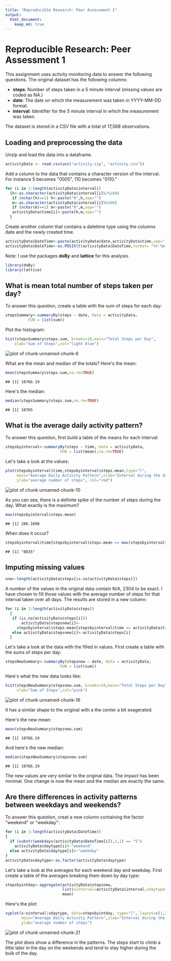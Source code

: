 ```yaml
---
title: "Reproducible Research: Peer Assessment 1"
output: 
  html_document:
    keep_md: true
---
```

# Reproducible Research: Peer Assessment 1

This assignment uses activity monitoring data to answer the following questions.  The original dataset has the following columns:

- **steps**: Number of steps taken in a 5 minute interval (missing values are coded as NA.)
- **date**: The date on which the measurement was taken in YYYY-MM-DD format.
- **interval**: Identifier for the 5 minute interval in which the measurement was taken.

The dataset is stored in a CSV file with a total of 17,568 observations.

## Loading and preprocessing the data
Unzip and load the data into a dataframe.

```r
activityData <- read.csv(unz("activity.zip", "activity.csv"))
```
Add a column to the data that contains a character version of the interval.  For instance
5 becomes "0005", 110 becomes "0110."

```r
for (i in 1:length(activityData$interval))
  {h<-as.character(activityData$interval[i]%/%100)
   if (nchar(h)==1) h<-paste("0",h,sep="")
   m<-as.character(activityData$interval[i]%%100)
   if (nchar(m)==1) m<-paste("0",m,sep="")
   activityData$time[i]<-paste(h,m,sep="")
  }
```
Create another column that contains a datetime type using the columns date and the newly created time.

```r
activityData$DateTime<-paste(activityData$date,activityData$time,sep=" ")
activityData$DateTime<-as.POSIXlt(activityData$DateTime,format= "%Y-%m-%d %H%M",tz="GMT")
```
Note:  I use the packages **doBy** and **lattice** for this analysis.

```r
library(doBy)
library(lattice)
```
## What is mean total number of steps taken per day?  
To answer this question, create a table with the sum of steps for each day:

```r
stepsSummary<-summaryBy(steps ~ date, data = activityData, 
          FUN = list(sum))
```
Plot the histogram:

```r
hist(stepsSummary$steps.sum, breaks=10,main="Total Steps per Day", 
    xlab="Sum of Steps",col="light blue")
```

![plot of chunk unnamed-chunk-6](figure/unnamed-chunk-6-1.png) 

What are the mean and median of the totals? Here's the mean:

```r
mean(stepsSummary$steps.sum,na.rm=TRUE)
```

```
## [1] 10766.19
```
Here's the median:

```r
median(stepsSummary$steps.sum,na.rm=TRUE)
```

```
## [1] 10765
```

## What is the average daily activity pattern?

To answer this question, first build a table of the means for each interval:


```r
stepsbyinterval<-summaryBy(steps ~ time, data = activityData, 
                        FUN = list(mean),na.rm=TRUE)
```
Let's take a look at the values:

```r
plot(stepsbyinterval$time,stepsbyinterval$steps.mean,type="l",
     main="Average Daily Activity Pattern",xlab="Interval during the day",
     ylab="average number of steps", col="red")
```

![plot of chunk unnamed-chunk-10](figure/unnamed-chunk-10-1.png) 

As you can see, there is a definite spike of the number of steps during the day. What exactly is the maximum?

```r
max(stepsbyinterval$steps.mean)
```

```
## [1] 206.1698
```
When does it occur?

```r
stepsbyinterval$time[stepsbyinterval$steps.mean == max(stepsbyinterval$steps.mean)]
```

```
## [1] "0835"
```
## Imputing missing values

```r
nna<-length(activityData$steps[is.na(activityData$steps)])
```
A number of the values in the original data contain N/A, 2304 to be exact.  I have chosen to fill those values with the average number of steps for that interval taken over all days.  The results are stored in a new column:

```r
for (i in 1:length(activityData$steps))
  { 
   if (is.na(activityData$steps[i])) 
       activityData$stepsnew[i]<-
     stepsbyinterval$steps.mean[stepsbyinterval$time == activityData$time[i]]
   else activityData$stepsnew[i]<-activityData$steps[i]
  }
```
Let's take a look at the data with the filled in values.  First create a table with the sums of steps per day:

```r
stepsNewSummary<-summaryBy(stepsnew ~ date, data = activityData, 
                        FUN = list(sum))
```
Here's what the new data looks like:

```r
hist(stepsNewSummary$stepsnew.sum, breaks=10,main="Total Steps per Day", 
     xlab="Sum of Steps",col="pink")
```

![plot of chunk unnamed-chunk-16](figure/unnamed-chunk-16-1.png) 

It has a similar shape to the original with a the center a bit exagerated. 

Here's the new mean:

```r
mean(stepsNewSummary$stepsnew.sum)
```

```
## [1] 10766.19
```
And here's the new median:

```r
median(stepsNewSummary$stepsnew.sum)
```

```
## [1] 10766.19
```
The new values are very similar to the original data.  The impact has been minimal. One change is now the mean and the median are exactly the same.

## Are there differences in activity patterns between weekdays and weekends?

To answer this question, creat a new column containing the factor "weekend" or "weekday":

```r
for (i in 1:length(activityData$DateTime))
{ 
  if (substr(weekdays(activityData$DateTime[i]),1,1) == "S")
    activityData$daytype[i]<-"weekend"
  else activityData$daytype[i]<-"weekday"
}
activityData$daytype<-as.factor(activityData$daytype)
```
Let's take a look at the averages for each weekend day and weekday. 
First create a table of the averages breaking them down by day type:

```r
stepsbyintday<-aggregate(activityData$stepsnew, 
                         list(xinterval=activityData$interval,xdaytype=activityData$daytype), 
                         mean)
```
Here's the plot:

```r
xyplot(x~xinterval|xdaytype, data=stepsbyintday, type="l", layout=c(1,2), 
       main="Average Daily Activity Pattern",xlab="Interval during the day",
       ylab="average number of steps")
```

![plot of chunk unnamed-chunk-21](figure/unnamed-chunk-21-1.png) 

The plot does show a difference in the patterns.  The steps start to climb a little later in the day on the weekends and tend to stay higher during the bulk of the day.  
